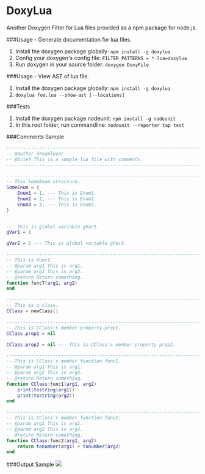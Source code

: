 DoxyLua
=======

Another Doxygen Filter for Lua files provided as a npm package for node.js.

###Usage - Generate documentation for lua files.
1. Install the doxygen package globally: ```npm install -g doxylua```  
2. Config your doxygen's config file: ```FILTER_PATTERNS = *.lua=doxylua```
3. Run doxygen in your source folder: ```doxygen DoxyFile```

###Usage - View AST of lua file.
1. Install the doxygen package globally: ```npm install -g doxylua```
2.  ```doxylua foo.lua --show-ast [--locations]```

###Tests
1. Install the doxygen package nodeunit: ```npm install -g nodeunit```
2. In this root folder, run commandline: ```nodeunit --reporter tap test```

###Comments Sample
```lua
---------------------------------------------------------------------------------
-- @author dreamlover
-- @brief This is a sample lua file with comments.
---------------------------------------------------------------------------------

---------------------------------------------------------------------------------
-- This SomeEnum structure.
SomeEnum = {
	Enum1 = 1, --- This is Enum1.
	Enum2 = 2, --- This is Enum2.
	Enum3 = 3, --- This is Enum3.
}


--- This is global variable gVar1.
gVar1 = 1

gVar2 = 2 --- This is global variable gVar2.

---------------------------------------------------------------------------------
-- This is funcT.
-- @param arg1 This is arg1.
-- @param arg2 This is arg2.
-- @return Return something.
function funcT(arg1, arg2)
end

---------------------------------------------------------------------------------
-- This is a class.
CClass = newClass()

---------------------------------------------------------------------------------
-- This is CClass's member property prop1.
CClass.prop1 = nil

CClass.prop2 = nil --- This is CClass's member property prop2.

---------------------------------------------------------------------------------
-- This is CClass's member function func1.
-- @param arg1 This is arg1.
-- @param arg2 This is arg2.
-- @return Return something.
function CClass:func1(arg1, arg2)
	print(tostring(arg1))
	print(tostring(arg2))
end

---------------------------------------------------------------------------------
-- This is CClass's member function func2.
-- @param arg1 This is arg1.
-- @param arg2 This is arg2.
-- @return Return something.
function CClass:func2(arg1, arg2)
	return tonumber(arg1) + tonumber(arg2)
end
```

###Output Sample
![](https://www.flickr.com/photos/82580360@N03/13844420663/)